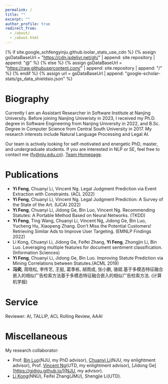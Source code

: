 ```yaml
---
permalink: /
title: ""
excerpt: ""
author_profile: true
redirect_from: 
  - /about/
  - /about.html
---
```


{% if site.google_schfengyinju.github.ioolar_stats_use_cdn %}
{% assign gsDataBaseUrl = "https://cdn.jsdelivr.net/gh/" | append: site.repository | append: "@" %}
{% else %}
{% assign gsDataBaseUrl = "https://raw.githubusercontent.com/" | append: site.repository | append: "/" %}
{% endif %}
{% assign url = gsDataBaseUrl | append: "google-scholar-stats/gs_data_shieldsio.json" %}

<span class='anchor' id='about-me'></span>

# Biography

Currently I am an Assistant Researcher in Software Institute at Nanjing University. Before joining Nanjing Univeristy in 2023, I received my Ph.D. degree in Software Engineering from Nanjing University in 2022, and B.Sc. Degree in Computer Science from Central South University in 2017.
My research interests include Natural Language Processing and Legal AI.

Our team is actively looking for self-motivated and energetic PhD, master, and undergraduate students. If you are interested in NLP or SE, feel free to contact me (fy@nju.edu.cn). [Team Homepage](http://liplab.site/).

# Publications 
-  **Yi Feng**, Chuanyi Li, Vincent Ng. Legal Judgment Prediction via Event Extraction with Constraints. (ACL 2022)
- **Yi Feng**, Chuanyi Li, Vincent Ng. Legal Judgment Prediction: A Survey of the State of the Art. (IJCAI 2022)
- **Yi Feng**, Chuanyi Li, Jidong Ge, Bin Luo, Vincent Ng. Recommending Statutes: A Portable Method Based on Neural Networks. (TKDD)
- **Yi Feng**, Ting Wang, Chuanyi Li, Vincent Ng, Jidong Ge, Bin Luo, Yucheng Hu, Xiaopeng Zhang. Don't Miss the Potential Customers! Retrieving Similar Ads to Improve User Targeting. (EMNLP Findings 2022)
- Li Kong, Chuanyi Li, Jidong Ge, Feifei Zhang, **Yi Feng**, Zhongjin Li, Bin Luo. Leveraging multiple features for document sentiment classification.  (Information Sciences)
- **Yi Feng**, Chuanyi Li, Jidong Ge, Bin Luo. Improving Statute Prediction via Mining Correlations between Statutes.(ACML 2019)
- **冯奕**, 周晓松, 李传艺, 王挺, 葛季栋, 胡雨成, 张小鹏, 骆斌.基于多模态特征融合嵌入的相似广告检索方法基于多模态特征融合嵌入的相似广告检索方法. (计算机学报)


# Service
Reviewer: AI, TALLIP, ACL Rolling Review, AAAI

# Miscellaneous
My research collaborator:
- Prof. [Bin Luo](https://software.nju.edu.cn//luobin/index.html)(NJU, my PhD advisor), [Chuanyi Li](http://lichuanyi.site/)(NJU, my enlightment advisor), Prof. [Vincent Ng](https://www.hlt.utdallas.edu/~vince/)(UTD, my enlightment advisor), [Jidong Ge][https://gjdnju.github.io/](NJU, my advisor).
- [Li Kong](http://ceai.njnu.edu.cn/user/?ID=73047)(NNU), Feifei Zhang(JMU), Shengjie Li(UTD).
